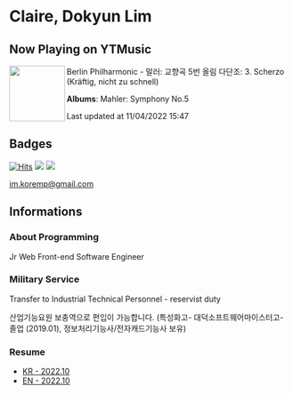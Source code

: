 # Claire, Dokyun Lim

## Now Playing on YTMusic

[<img align="left" width="100" src="https://lh3.googleusercontent.com/avi3JGO1O6IxMWeJ0ifzCAfZke0i0xRZ-5oU0XioNFH9UzVo3M-R7Eh45zI2vIyVF9DRE48iIqc254OD">](https://music.youtube.com/watch?v=_OVmMULSHco)

Berlin Philharmonic - 말러: 교향곡 5번 올림 다단조: 3. Scherzo (Kräftig, nicht zu schnell)

**Albums**: Mahler: Symphony No.5

Last updated at 11/04/2022 15:47

## Badges

[![Hits](https://hits.seeyoufarm.com/api/count/incr/badge.svg?url=https%3A%2F%2Fgithub.com%2Fkoremp%2Fkormep&count_bg=%2379C83D&title_bg=%23555555&icon=&icon_color=%23E7E7E7&title=hits&edge_flat=false)](https://hits.seeyoufarm.com)
<a href="https://dev.to/koremp"><img src="https://img.shields.io/badge/dev.to-0A0A0A?style=for-the-badge&logo=devdotto&logoColor=white"/></a>
<a href="https://www.linkedin.com/in/koremp"><img src="https://img.shields.io/badge/LinkedIn-0077B5?style=flat-square&logo=linkedin&logoColor=white"/></a>

im.koremp@gmail.com

## Informations

### About Programming

Jr Web Front-end Software Engineer

### Military Service

Transfer to Industrial Technical Personnel - reservist duty

산업기능요원 보충역으로 편입이 가능합니다. (특성화고- 대덕소프트웨어마이스터고- 졸업 (2019.01), 정보처리기능사/전자캐드기능사 보유)

### Resume

* [KR - 2022.10](./resume/README.md)
* [EN - 2022.10](./resume/README.en.md)
